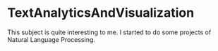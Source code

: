 # TextAnalyticsAndVisualization
This subject is quite interesting to me. I started to do some projects of Natural Language Processing.
